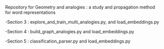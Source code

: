 Repository for Geometry and analogies : a study and propagation method for word representations

-Section 3 : explore_and_train_multi_analogies.py, and load_embeddings.py

-Section 4 : build_graph_analogies.py and load_embeddings.py

-Section 5 : classification_parser.py and load_embeddings.py
